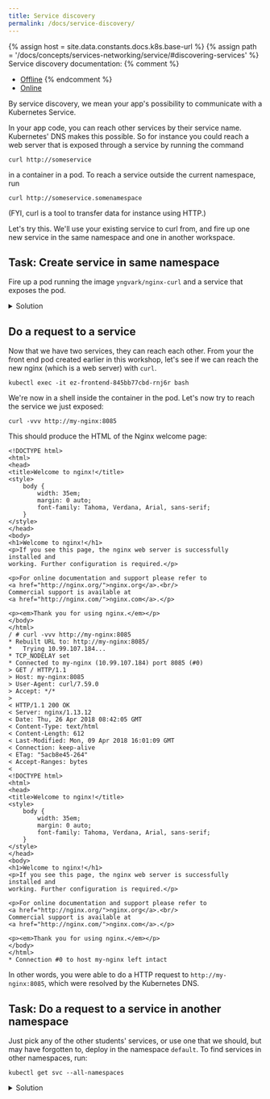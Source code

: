 ```yaml
---
title: Service discovery
permalink: /docs/service-discovery/
---
```

{% assign host = site.data.constants.docs.k8s.base-url %}
{% assign path = '/docs/concepts/services-networking/service/#discovering-services' %}
Service discovery documentation:
{% comment %}
* [Offline]({{host.offline}}{{path}})
{% endcomment %}
* [Online]({{host.online}}{{path}})

By service discovery, we mean your app's possibility to communicate with a Kubernetes Service.

In your app code, you can reach other services by their service name. Kubernetes' DNS makes this possible. So for instance you could reach a web server that is exposed through a service by running the command

```
curl http://someservice
```

in a container in a pod. To reach a service outside the current namespace, run

```
curl http://someservice.somenamespace
```

(FYI, curl is a tool to transfer data for instance using HTTP.)

Let's try this. We'll use your existing service to curl from, and fire up one new service in the same namespace and one in another workspace.

## Task: Create service in same namespace

Fire up a pod running the image `yngvark/nginx-curl` and a service that exposes the pod.

<details>
 <summary>Solution</summary>
 <div markdown="1">

```
kubectl create deployment my-nginx --image=yngvark/nginx-curl
kubectl expose deployment my-nginx --port 8085 --target-port 80
```

 </div>
</details>

## Do a request to a service

Now that we have two services, they can reach each other. From your the front end pod created earlier in this workshop, let's see if we can reach the new nginx (which is a web server) with `curl`. 

`kubectl exec -it ez-frontend-845bb77cbd-rnj6r bash`

We're now in a shell inside the container in the pod. Let's now try to reach the service we just exposed:

`curl -vvv http://my-nginx:8085`

This should produce the HTML of the Nginx welcome page:

```
<!DOCTYPE html>
<html>
<head>
<title>Welcome to nginx!</title>
<style>
    body {
        width: 35em;
        margin: 0 auto;
        font-family: Tahoma, Verdana, Arial, sans-serif;
    }
</style>
</head>
<body>
<h1>Welcome to nginx!</h1>
<p>If you see this page, the nginx web server is successfully installed and
working. Further configuration is required.</p>

<p>For online documentation and support please refer to
<a href="http://nginx.org/">nginx.org</a>.<br/>
Commercial support is available at
<a href="http://nginx.com/">nginx.com</a>.</p>

<p><em>Thank you for using nginx.</em></p>
</body>
</html>
/ # curl -vvv http://my-nginx:8085
* Rebuilt URL to: http://my-nginx:8085/
*   Trying 10.99.107.184...
* TCP_NODELAY set
* Connected to my-nginx (10.99.107.184) port 8085 (#0)
> GET / HTTP/1.1
> Host: my-nginx:8085
> User-Agent: curl/7.59.0
> Accept: */*
> 
< HTTP/1.1 200 OK
< Server: nginx/1.13.12
< Date: Thu, 26 Apr 2018 08:42:05 GMT
< Content-Type: text/html
< Content-Length: 612
< Last-Modified: Mon, 09 Apr 2018 16:01:09 GMT
< Connection: keep-alive
< ETag: "5acb8e45-264"
< Accept-Ranges: bytes
< 
<!DOCTYPE html>
<html>
<head>
<title>Welcome to nginx!</title>
<style>
    body {
        width: 35em;
        margin: 0 auto;
        font-family: Tahoma, Verdana, Arial, sans-serif;
    }
</style>
</head>
<body>
<h1>Welcome to nginx!</h1>
<p>If you see this page, the nginx web server is successfully installed and
working. Further configuration is required.</p>

<p>For online documentation and support please refer to
<a href="http://nginx.org/">nginx.org</a>.<br/>
Commercial support is available at
<a href="http://nginx.com/">nginx.com</a>.</p>

<p><em>Thank you for using nginx.</em></p>
</body>
</html>
* Connection #0 to host my-nginx left intact
```

In other words, you were able to do a HTTP request to `http://my-nginx:8085`, which were resolved by the
Kubernetes DNS.

## Task: Do a request to a service in another namespace

Just pick any of the other students' services, or use one that we should, but may have forgotten to, deploy in the namespace `default`. To find services in other namespaces, run:

`kubectl get svc --all-namespaces`

<details>
	<summary>Solution</summary>
	<div markdown="1">

```
# Pick any pod in your namespace to do the request from
kubectl exec -it my-nginx-7d4b689dcb-2j57k sh

# Now in the pod, run
$ curl http://my-nginx.default:8085
```

Then you should get a reply from the nginx welcome page.

</div>
</details>
